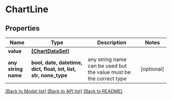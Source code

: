 # ChartLine


## Properties
Name | Type | Description | Notes
------------ | ------------- | ------------- | -------------
**value** | [**[ChartDataSet]**](ChartDataSet.md) |  | 
**any string name** | **bool, date, datetime, dict, float, int, list, str, none_type** | any string name can be used but the value must be the correct type | [optional]

[[Back to Model list]](../README.md#documentation-for-models) [[Back to API list]](../README.md#documentation-for-api-endpoints) [[Back to README]](../README.md)


